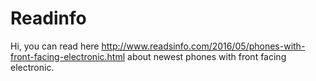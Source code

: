 # Readinfo
Hi, you can read here <a href="http://www.readsinfo.com/2016/05/phones-with-front-facing-electronic.html">http://www.readsinfo.com/2016/05/phones-with-front-facing-electronic.html</a> about newest phones with front facing electronic.
